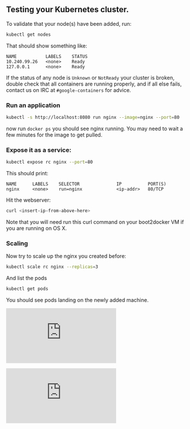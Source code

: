 ## Testing your Kubernetes cluster.

To validate that your node(s) have been added, run:

```sh
kubectl get nodes
```

That should show something like:
```
NAME           LABELS    STATUS
10.240.99.26   <none>    Ready
127.0.0.1      <none>    Ready
```

If the status of any node is ```Unknown``` or ```NotReady``` your cluster is broken, double check that all containers are running properly, and if all else fails, contact us on IRC at
```#google-containers``` for advice.

### Run an application
```sh
kubectl -s http://localhost:8080 run nginx --image=nginx --port=80
```

now run ```docker ps``` you should see nginx running.  You may need to wait a few minutes for the image to get pulled.

### Expose it as a service:
```sh
kubectl expose rc nginx --port=80
```

This should print:
```
NAME      LABELS    SELECTOR              IP          PORT(S)
nginx     <none>    run=nginx             <ip-addr>   80/TCP
```

Hit the webserver:
```sh
curl <insert-ip-from-above-here>
```

Note that you will need run this curl command on your boot2docker VM if you are running on OS X.

### Scaling 

Now try to scale up the nginx you created before:

```sh
kubectl scale rc nginx --replicas=3
```

And list the pods

```sh
kubectl get pods
```

You should see pods landing on the newly added machine.

[![Analytics](https://kubernetes-site.appspot.com/UA-36037335-10/GitHub/docs/getting-started-guides/docker-multinode/testing.md?pixel)]()


[![Analytics](https://kubernetes-site.appspot.com/UA-36037335-10/GitHub/release-0.19.0/docs/getting-started-guides/docker-multinode/testing.md?pixel)]()
